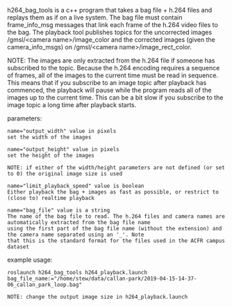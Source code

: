 h264_bag_tools is a c++ program that takes a bag file + h.264 files and replays them as if on a live system. The bag
file must contain frame_info_msg messages that link each frame of the h.264 video files to the bag. The playback
tool publishes topics for the uncorrected images /gmsl/\<camera name\>/image_color and the corrected images (given the
camera_info_msgs) on /gmsl/\<camera name\>/image_rect_color.

NOTE: The images are only extracted from the h.264 file if someone has subscribed to the topic. Because the h.264
encoding requires a sequence of frames, all of the images to the current time must be read in sequence. This means that
if you subscribe to an image topic after playback has commenced, the playback will pause while the program reads all of
the images up to the current time. This can be a bit slow if you subscribe to the image topic a long time after playback
starts.

parameters:

    name="output_width" value in pixels
    set the width of the images

    name="output_height" value in pixels
    set the height of the images

    NOTE: if either of the width/height parameters are not defined (or set to 0) the original image size is used

    name="limit_playback_speed" value is boolean
    Either playback the bag + images as fast as possible, or restrict to (close to) realtime playback

    name="bag_file" value is a string
    The name of the bag file to read. The h.264 files and camera names are automatically extracted from the bag file name
    using the first part of the bag file name (without the extension) and the camera name separated using an '_'. Note
    that this is the standard format for the files used in the ACFR campus dataset

example usage:

    roslaunch h264_bag_tools h264_playback.launch bag_file_name:="/home/stew/data/callan-park/2019-04-15-14-37-06_callan_park_loop.bag"

    NOTE: change the output image size in h264_playback.launch
